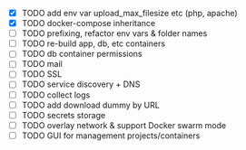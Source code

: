 - [x] TODO add env var upload_max_filesize etc (php, apache)
- [x] TODO docker-compose inheritance
- [ ] TODO prefixing, refactor env vars & folder names
- [ ] TODO re-build app, db, etc containers
- [ ] TODO db container permissions
- [ ] TODO mail
- [ ] TODO SSL
- [ ] TODO service discovery + DNS
- [ ] TODO collect logs
- [ ] TODO add download dummy by URL
- [ ] TODO secrets storage
- [ ] TODO overlay network & support Docker swarm mode
- [ ] TODO GUI for management projects/containers
